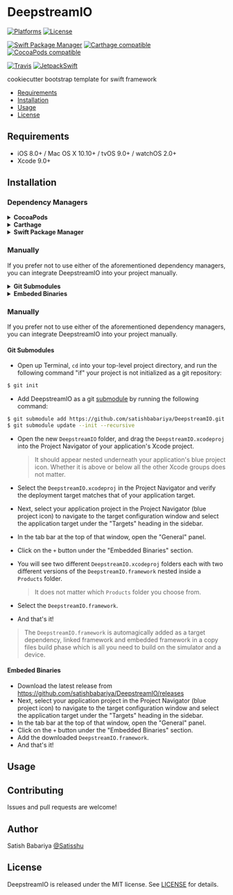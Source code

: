 # DeepstreamIO

[![Platforms](https://img.shields.io/cocoapods/p/DeepstreamIO.svg)](https://cocoapods.org/pods/DeepstreamIO)
[![License](https://img.shields.io/cocoapods/l/DeepstreamIO.svg)](https://raw.githubusercontent.com/satishbabariya/DeepstreamIO/master/LICENSE)

[![Swift Package Manager](https://img.shields.io/badge/Swift%20Package%20Manager-compatible-brightgreen.svg)](https://github.com/apple/swift-package-manager)
[![Carthage compatible](https://img.shields.io/badge/Carthage-compatible-4BC51D.svg?style=flat)](https://github.com/Carthage/Carthage)
[![CocoaPods compatible](https://img.shields.io/cocoapods/v/DeepstreamIO.svg)](https://cocoapods.org/pods/DeepstreamIO)

[![Travis](https://img.shields.io/travis/satishbabariya/DeepstreamIO/master.svg)](https://travis-ci.org/satishbabariya/DeepstreamIO/branches)
[![JetpackSwift](https://img.shields.io/badge/JetpackSwift-framework-red.svg)](http://github.com/JetpackSwift/FrameworkTemplate)

cookiecutter bootstrap template for swift framework

- [Requirements](#requirements)
- [Installation](#installation)
- [Usage](#usage)
- [License](#license)

## Requirements

- iOS 8.0+ / Mac OS X 10.10+ / tvOS 9.0+ / watchOS 2.0+
- Xcode 9.0+

## Installation

### Dependency Managers
<details>
  <summary><strong>CocoaPods</strong></summary>

[CocoaPods](http://cocoapods.org) is a dependency manager for Cocoa projects. You can install it with the following command:

```bash
$ gem install cocoapods
```

To integrate DeepstreamIO into your Xcode project using CocoaPods, specify it in your `Podfile`:

```ruby
source 'https://github.com/CocoaPods/Specs.git'
platform :ios, '8.0'
use_frameworks!

pod 'DeepstreamIO', '~> 3.0.0'
```

Then, run the following command:

```bash
$ pod install
```

</details>

<details>
  <summary><strong>Carthage</strong></summary>

[Carthage](https://github.com/Carthage/Carthage) is a decentralized dependency manager that automates the process of adding frameworks to your Cocoa application.

You can install Carthage with [Homebrew](http://brew.sh/) using the following command:

```bash
$ brew update
$ brew install carthage
```

To integrate DeepstreamIO into your Xcode project using Carthage, specify it in your `Cartfile`:

```ogdl
github "satishbabariya/DeepstreamIO" ~> 3.0.0
```

</details>

<details>
  <summary><strong>Swift Package Manager</strong></summary>

To use DeepstreamIO as a [Swift Package Manager](https://swift.org/package-manager/) package just add the following in your Package.swift file.

``` swift
import PackageDescription

let package = Package(
    name: "HelloDeepstreamIO",
    dependencies: [
        .Package(url: "https://github.com/satishbabariya/DeepstreamIO.git", .upToNextMajor(from: "3.0.0"))
    ]
)
```
</details>

### Manually

If you prefer not to use either of the aforementioned dependency managers, you can integrate DeepstreamIO into your project manually.

<details>
  <summary><strong>Git Submodules</strong></summary><p>

- Open up Terminal, `cd` into your top-level project directory, and run the following command "if" your project is not initialized as a git repository:

```bash
$ git init
```

- Add DeepstreamIO as a git [submodule](http://git-scm.com/docs/git-submodule) by running the following command:

```bash
$ git submodule add https://github.com/satishbabariya/DeepstreamIO.git
$ git submodule update --init --recursive
```

- Open the new `DeepstreamIO` folder, and drag the `DeepstreamIO.xcodeproj` into the Project Navigator of your application's Xcode project.

    > It should appear nested underneath your application's blue project icon. Whether it is above or below all the other Xcode groups does not matter.

- Select the `DeepstreamIO.xcodeproj` in the Project Navigator and verify the deployment target matches that of your application target.
- Next, select your application project in the Project Navigator (blue project icon) to navigate to the target configuration window and select the application target under the "Targets" heading in the sidebar.
- In the tab bar at the top of that window, open the "General" panel.
- Click on the `+` button under the "Embedded Binaries" section.
- You will see two different `DeepstreamIO.xcodeproj` folders each with two different versions of the `DeepstreamIO.framework` nested inside a `Products` folder.

    > It does not matter which `Products` folder you choose from.

- Select the `DeepstreamIO.framework`.

- And that's it!

> The `DeepstreamIO.framework` is automagically added as a target dependency, linked framework and embedded framework in a copy files build phase which is all you need to build on the simulator and a device.

</p></details>

<details>
  <summary><strong>Embeded Binaries</strong></summary><p>

- Download the latest release from https://github.com/satishbabariya/DeepstreamIO/releases
- Next, select your application project in the Project Navigator (blue project icon) to navigate to the target configuration window and select the application target under the "Targets" heading in the sidebar.
- In the tab bar at the top of that window, open the "General" panel.
- Click on the `+` button under the "Embedded Binaries" section.
- Add the downloaded `DeepstreamIO.framework`.
- And that's it!

</p></details>

### Manually

If you prefer not to use either of the aforementioned dependency managers, you can integrate DeepstreamIO into your project manually.

#### Git Submodules

- Open up Terminal, `cd` into your top-level project directory, and run the following command "if" your project is not initialized as a git repository:

```bash
$ git init
```

- Add DeepstreamIO as a git [submodule](http://git-scm.com/docs/git-submodule) by running the following command:

```bash
$ git submodule add https://github.com/satishbabariya/DeepstreamIO.git
$ git submodule update --init --recursive
```

- Open the new `DeepstreamIO` folder, and drag the `DeepstreamIO.xcodeproj` into the Project Navigator of your application's Xcode project.

    > It should appear nested underneath your application's blue project icon. Whether it is above or below all the other Xcode groups does not matter.

- Select the `DeepstreamIO.xcodeproj` in the Project Navigator and verify the deployment target matches that of your application target.
- Next, select your application project in the Project Navigator (blue project icon) to navigate to the target configuration window and select the application target under the "Targets" heading in the sidebar.
- In the tab bar at the top of that window, open the "General" panel.
- Click on the `+` button under the "Embedded Binaries" section.
- You will see two different `DeepstreamIO.xcodeproj` folders each with two different versions of the `DeepstreamIO.framework` nested inside a `Products` folder.

    > It does not matter which `Products` folder you choose from.

- Select the `DeepstreamIO.framework`.

- And that's it!

> The `DeepstreamIO.framework` is automagically added as a target dependency, linked framework and embedded framework in a copy files build phase which is all you need to build on the simulator and a device.

#### Embeded Binaries

- Download the latest release from https://github.com/satishbabariya/DeepstreamIO/releases
- Next, select your application project in the Project Navigator (blue project icon) to navigate to the target configuration window and select the application target under the "Targets" heading in the sidebar.
- In the tab bar at the top of that window, open the "General" panel.
- Click on the `+` button under the "Embedded Binaries" section.
- Add the downloaded `DeepstreamIO.framework`.
- And that's it!

## Usage

## Contributing

Issues and pull requests are welcome!

## Author

Satish Babariya [@Satisshu](https://twitter.com/Satisshu)

## License

DeepstreamIO is released under the MIT license. See [LICENSE](https://github.com/satishbabariya/DeepstreamIO/blob/master/LICENSE) for details.
